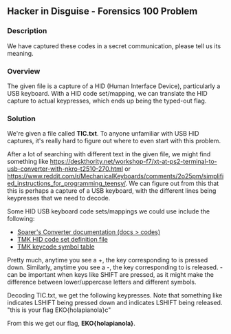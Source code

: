 ## Hacker in Disguise - Forensics 100 Problem

### Description
We have captured these codes in a secret communication, please tell us its meaning. 

### Overview
The given file is a capture of a HID (Human Interface Device), particularly a USB keyboard. With a HID code set/mapping,
we can translate the HID capture to actual keypresses, which ends up being the typed-out flag.

### Solution
We're given a file called **TIC.txt**. To anyone unfamiliar with USB HID captures, it's really hard to figure out where
to even start with this problem.

After a lot of searching with different text in the given file, we might find something like 
https://deskthority.net/workshop-f7/xt-at-ps2-terminal-to-usb-converter-with-nkro-t2510-270.html or 
https://www.reddit.com/r/MechanicalKeyboards/comments/2o25pm/simplified_instructions_for_programming_teensy/.
We can figure out from this that this is perhaps a capture of a USB keyboard, with the different lines being keypresses
that we need to decode.

Some HID USB keyboard code sets/mappings we could use include the following:
* [Soarer's Converter documentation (docs > codes)](https://geekhack.org/index.php?topic=17458.0)
* [TMK HID code set definition file](https://github.com/tmk/tmk_core/blob/master/common/keycode.h)
* [TMK keycode symbol table](https://github.com/tmk/tmk_core/blob/master/doc/keycode.txt)

Pretty much, anytime you see a +<hexByte>, the key corresponding to <hexByte> is pressed down. Similarly, anytime you see
a -<hexByte>, the key corresponding to <hexByte> is released. -<hexByte> can be important when keys like SHIFT are pressed,
as it might make the difference between lower/uppercase letters and different symbols.

Decoding TIC.txt, we get the following keypresses. Note that something like <LSHIFT-down> indicates LSHIFT being pressed
down and <LSHIFT-up> indicates LSHIFT being released.
"this is your flag <RSHIFT-down>EKO<RSHIFT-up><LSHIFT-down>{<LSHIFT-up>holapianola<LSHIFT-down>}<LSHIFT-up><LCTRL-up>c"

From this we get our flag, **EKO{holapianola}**.
